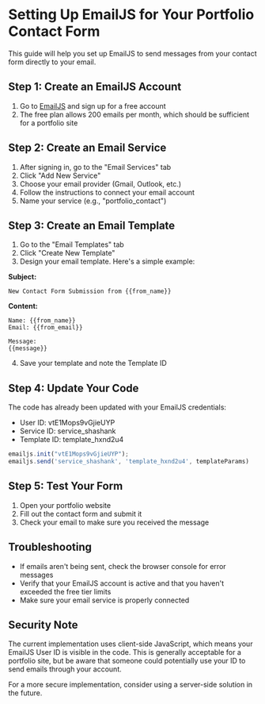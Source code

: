 # Setting Up EmailJS for Your Portfolio Contact Form

This guide will help you set up EmailJS to send messages from your contact form directly to your email.

## Step 1: Create an EmailJS Account

1. Go to [EmailJS](https://www.emailjs.com/) and sign up for a free account
2. The free plan allows 200 emails per month, which should be sufficient for a portfolio site

## Step 2: Create an Email Service

1. After signing in, go to the "Email Services" tab
2. Click "Add New Service"
3. Choose your email provider (Gmail, Outlook, etc.)
4. Follow the instructions to connect your email account
5. Name your service (e.g., "portfolio_contact")

## Step 3: Create an Email Template

1. Go to the "Email Templates" tab
2. Click "Create New Template"
3. Design your email template. Here's a simple example:

**Subject:**
```
New Contact Form Submission from {{from_name}}
```

**Content:**
```
Name: {{from_name}}
Email: {{from_email}}

Message:
{{message}}
```

4. Save your template and note the Template ID

## Step 4: Update Your Code

The code has already been updated with your EmailJS credentials:

- User ID: vtE1Mops9vGjieUYP
- Service ID: service_shashank
- Template ID: template_hxnd2u4

```javascript
emailjs.init("vtE1Mops9vGjieUYP");
emailjs.send('service_shashank', 'template_hxnd2u4', templateParams)
```

## Step 5: Test Your Form

1. Open your portfolio website
2. Fill out the contact form and submit it
3. Check your email to make sure you received the message

## Troubleshooting

- If emails aren't being sent, check the browser console for error messages
- Verify that your EmailJS account is active and that you haven't exceeded the free tier limits
- Make sure your email service is properly connected

## Security Note

The current implementation uses client-side JavaScript, which means your EmailJS User ID is visible in the code. This is generally acceptable for a portfolio site, but be aware that someone could potentially use your ID to send emails through your account.

For a more secure implementation, consider using a server-side solution in the future.